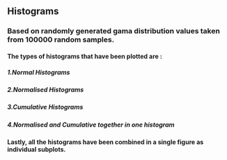 ## Histograms
### Based on randomly generated gama distribution values taken from 100000 random samples.
#### The types of histograms that have been plotted are :
##### 1.Normal Histograms
##### 2.Normalised Histograms
##### 3.Cumulative Histograms
##### 4.Normalised and Cumulative together in one histogram

#### Lastly, all the histograms have been combined in a single figure as individual subplots.
